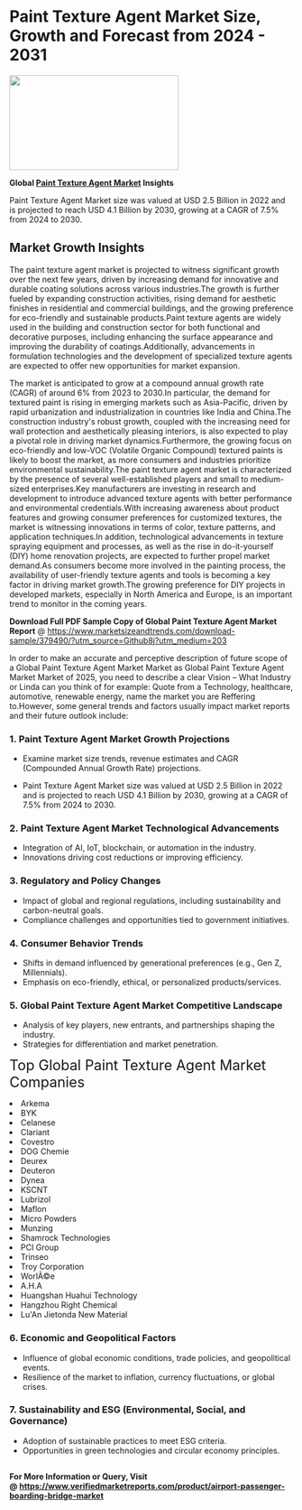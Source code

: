 <H1>Paint Texture Agent Market Size, Growth and Forecast from 2024 - 2031</H1><img class="aligncenter size-medium wp-image-584254" src="https://thirdeyenews.in/wp-content/uploads/2024/09/Global-Market-Research-300x168.jpeg" alt="" width="300" height="168" /><p><strong>Global&nbsp;<a href="https://www.marketsizeandtrends.com/download-sample/379490/?utm_source=Github8j?utm_medium=203">Paint Texture Agent Market</a> Insights</strong></p><p>Paint Texture Agent Market size was valued at USD 2.5 Billion in 2022 and is projected to reach USD 4.1 Billion by 2030, growing at a CAGR of 7.5% from 2024 to 2030.</p><p><h2>Market Growth Insights</h2> <p>The paint texture agent market is projected to witness significant growth over the next few years, driven by increasing demand for innovative and durable coating solutions across various industries.The growth is further fueled by expanding construction activities, rising demand for aesthetic finishes in residential and commercial buildings, and the growing preference for eco-friendly and sustainable products.Paint texture agents are widely used in the building and construction sector for both functional and decorative purposes, including enhancing the surface appearance and improving the durability of coatings.Additionally, advancements in formulation technologies and the development of specialized texture agents are expected to offer new opportunities for market expansion.</p> <p>The market is anticipated to grow at a compound annual growth rate (CAGR) of around 6% from 2023 to 2030.In particular, the demand for textured paint is rising in emerging markets such as Asia-Pacific, driven by rapid urbanization and industrialization in countries like India and China.The construction industry's robust growth, coupled with the increasing need for wall protection and aesthetically pleasing interiors, is also expected to play a pivotal role in driving market dynamics.Furthermore, the growing focus on eco-friendly and low-VOC (Volatile Organic Compound) textured paints is likely to boost the market, as more consumers and industries prioritize environmental sustainability.The paint texture agent market is characterized by the presence of several well-established players and small to medium-sized enterprises.Key manufacturers are investing in research and development to introduce advanced texture agents with better performance and environmental credentials.With increasing awareness about product features and growing consumer preferences for customized textures, the market is witnessing innovations in terms of color, texture patterns, and application techniques.In addition, technological advancements in texture spraying equipment and processes, as well as the rise in do-it-yourself (DIY) home renovation projects, are expected to further propel market demand.As consumers become more involved in the painting process, the availability of user-friendly texture agents and tools is becoming a key factor in driving market growth.The growing preference for DIY projects in developed markets, especially in North America and Europe, is an important trend to monitor in the coming years.<p><span class=""><strong>Download Full PDF Sample Copy of Global Paint Texture Agent Market Report</strong> @ <a href="https://www.marketsizeandtrends.com/download-sample/379490/?utm_source=Github8j?utm_medium=203" target="_blank">https://www.marketsizeandtrends.com/download-sample/379490/?utm_source=Github8j?utm_medium=203</a></span></p><p>In order to make an accurate and perceptive description of future scope of a Global&nbsp;Paint Texture Agent Market Market as Global&nbsp;Paint Texture Agent Market Market of 2025, you need to describe a clear Vision &ndash; What Industry or Linda can you think of for example: Quote from a Technology, healthcare, automotive, renewable energy, name the market you are Reffering to.However, some general trends and factors usually impact market reports and their future outlook include:</p><h3>1.&nbsp;<strong>Paint Texture Agent Market Growth Projections</strong></h3><ul><li>Examine market size trends, revenue estimates and CAGR (Compounded Annual Growth Rate) projections.</li><li><p>Paint Texture Agent Market size was valued at USD 2.5 Billion in 2022 and is projected to reach USD 4.1 Billion by 2030, growing at a CAGR of 7.5% from 2024 to 2030.</p></li></ul><h3>2.&nbsp;<strong>Paint Texture Agent Market Technological Advancements</strong></h3><ul><li>Integration of AI, IoT, blockchain, or automation in the industry.</li><li>Innovations driving cost reductions or improving efficiency.</li></ul><h3>3.&nbsp;<strong>Regulatory and Policy Changes</strong></h3><ul><li>Impact of global and regional regulations, including sustainability and carbon-neutral goals.</li><li>Compliance challenges and opportunities tied to government initiatives.</li></ul><h3>4.&nbsp;<strong>Consumer Behavior Trends</strong></h3><ul><li>Shifts in demand influenced by generational preferences (e.g., Gen Z, Millennials).</li><li>Emphasis on eco-friendly, ethical, or personalized products/services.</li></ul><h3>5.&nbsp;<strong>Global Paint Texture Agent Market Competitive Landscape</strong></h3><ul><li>Analysis of key players, new entrants, and partnerships shaping the industry.</li><li>Strategies for differentiation and market penetration.</li></ul><p data-pm-slice="1 1 []"><span style="color: inherit; font-family: inherit; font-size: 25px;">Top Global Paint Texture Agent Market Companies</span></p><div class="" data-test-id=""><p><li>Arkema</li><li> BYK</li><li> Celanese</li><li> Clariant</li><li> Covestro</li><li> DOG Chemie</li><li> Deurex</li><li> Deuteron</li><li> Dynea</li><li> KSCNT</li><li> Lubrizol</li><li> Maflon</li><li> Micro Powders</li><li> Munzing</li><li> Shamrock Technologies</li><li> PCI Group</li><li> Trinseo</li><li> Troy Corporation</li><li> WorlÃ©e</li><li> A.H.A</li><li> Huangshan Huahui Technology</li><li> Hangzhou Right Chemical</li><li> Lu'An Jietonda New Material</li></p></div><h3>6.&nbsp;<strong>Economic and Geopolitical Factors</strong></h3><ul><li>Influence of global economic conditions, trade policies, and geopolitical events.</li><li>Resilience of the market to inflation, currency fluctuations, or global crises.</li></ul><h3>7.&nbsp;<strong>Sustainability and ESG (Environmental, Social, and Governance)</strong></h3><ul><li>Adoption of sustainable practices to meet ESG criteria.</li><li>Opportunities in green technologies and circular economy principles.</li></ul><h2><strong style="font-size: 14px;">For More Information or Query, Visit @&nbsp;</strong><a style="background-color: #ffffff; font-size: 14px;" href="https://www.marketsizeandtrends.com/report/paint-texture-agent-market/" target="_blank">https://www.verifiedmarketreports.com/product/airport-passenger-boarding-bridge-market</a></h2>
